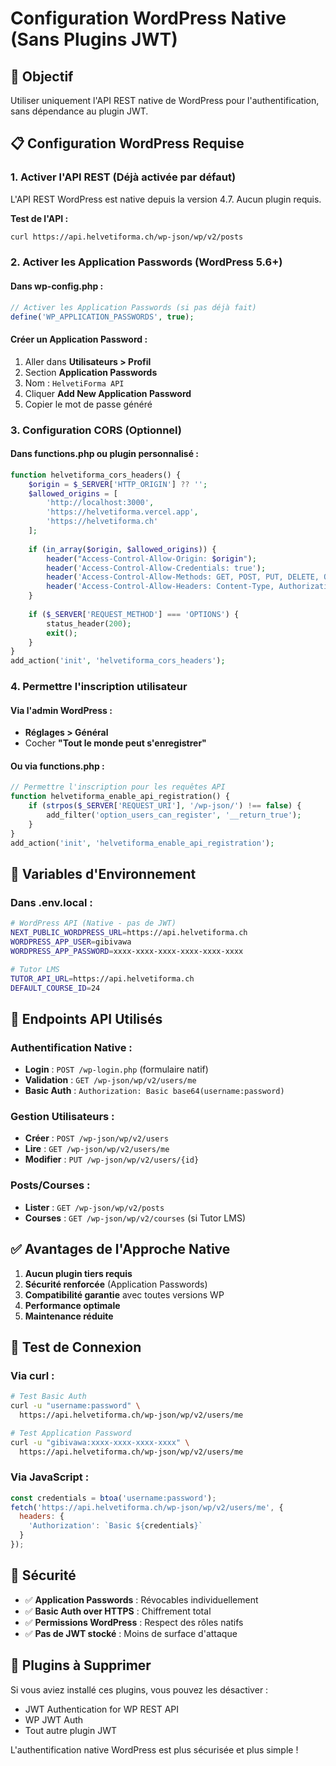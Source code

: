 # Configuration WordPress Native (Sans Plugins JWT)

## 🎯 Objectif
Utiliser uniquement l'API REST native de WordPress pour l'authentification, sans dépendance au plugin JWT.

## 📋 Configuration WordPress Requise

### 1. Activer l'API REST (Déjà activée par défaut)
L'API REST WordPress est native depuis la version 4.7. Aucun plugin requis.

**Test de l'API :**
```bash
curl https://api.helvetiforma.ch/wp-json/wp/v2/posts
```

### 2. Activer les Application Passwords (WordPress 5.6+)

#### Dans wp-config.php :
```php
// Activer les Application Passwords (si pas déjà fait)
define('WP_APPLICATION_PASSWORDS', true);
```

#### Créer un Application Password :
1. Aller dans **Utilisateurs > Profil**
2. Section **Application Passwords**
3. Nom : `HelvetiForma API`
4. Cliquer **Add New Application Password**
5. Copier le mot de passe généré

### 3. Configuration CORS (Optionnel)

#### Dans functions.php ou plugin personnalisé :
```php
function helvetiforma_cors_headers() {
    $origin = $_SERVER['HTTP_ORIGIN'] ?? '';
    $allowed_origins = [
        'http://localhost:3000',
        'https://helvetiforma.vercel.app',
        'https://helvetiforma.ch'
    ];
    
    if (in_array($origin, $allowed_origins)) {
        header("Access-Control-Allow-Origin: $origin");
        header('Access-Control-Allow-Credentials: true');
        header('Access-Control-Allow-Methods: GET, POST, PUT, DELETE, OPTIONS');
        header('Access-Control-Allow-Headers: Content-Type, Authorization, X-Requested-With');
    }
    
    if ($_SERVER['REQUEST_METHOD'] === 'OPTIONS') {
        status_header(200);
        exit();
    }
}
add_action('init', 'helvetiforma_cors_headers');
```

### 4. Permettre l'inscription utilisateur

#### Via l'admin WordPress :
- **Réglages > Général**
- Cocher **"Tout le monde peut s'enregistrer"**

#### Ou via functions.php :
```php
// Permettre l'inscription pour les requêtes API
function helvetiforma_enable_api_registration() {
    if (strpos($_SERVER['REQUEST_URI'], '/wp-json/') !== false) {
        add_filter('option_users_can_register', '__return_true');
    }
}
add_action('init', 'helvetiforma_enable_api_registration');
```

## 🔧 Variables d'Environnement

### Dans .env.local :
```bash
# WordPress API (Native - pas de JWT)
NEXT_PUBLIC_WORDPRESS_URL=https://api.helvetiforma.ch
WORDPRESS_APP_USER=gibivawa
WORDPRESS_APP_PASSWORD=xxxx-xxxx-xxxx-xxxx-xxxx-xxxx

# Tutor LMS
TUTOR_API_URL=https://api.helvetiforma.ch
DEFAULT_COURSE_ID=24
```

## 📡 Endpoints API Utilisés

### Authentification Native :
- **Login** : `POST /wp-login.php` (formulaire natif)
- **Validation** : `GET /wp-json/wp/v2/users/me`
- **Basic Auth** : `Authorization: Basic base64(username:password)`

### Gestion Utilisateurs :
- **Créer** : `POST /wp-json/wp/v2/users`
- **Lire** : `GET /wp-json/wp/v2/users/me`
- **Modifier** : `PUT /wp-json/wp/v2/users/{id}`

### Posts/Courses :
- **Lister** : `GET /wp-json/wp/v2/posts`
- **Courses** : `GET /wp-json/wp/v2/courses` (si Tutor LMS)

## ✅ Avantages de l'Approche Native

1. **Aucun plugin tiers requis**
2. **Sécurité renforcée** (Application Passwords)
3. **Compatibilité garantie** avec toutes versions WP
4. **Performance optimale**
5. **Maintenance réduite**

## 🧪 Test de Connexion

### Via curl :
```bash
# Test Basic Auth
curl -u "username:password" \
  https://api.helvetiforma.ch/wp-json/wp/v2/users/me

# Test Application Password
curl -u "gibivawa:xxxx-xxxx-xxxx-xxxx" \
  https://api.helvetiforma.ch/wp-json/wp/v2/users/me
```

### Via JavaScript :
```javascript
const credentials = btoa('username:password');
fetch('https://api.helvetiforma.ch/wp-json/wp/v2/users/me', {
  headers: {
    'Authorization': `Basic ${credentials}`
  }
});
```

## 🔐 Sécurité

- ✅ **Application Passwords** : Révocables individuellement
- ✅ **Basic Auth over HTTPS** : Chiffrement total
- ✅ **Permissions WordPress** : Respect des rôles natifs
- ✅ **Pas de JWT stocké** : Moins de surface d'attaque

## 🚫 Plugins à Supprimer

Si vous aviez installé ces plugins, vous pouvez les désactiver :
- JWT Authentication for WP REST API
- WP JWT Auth
- Tout autre plugin JWT

L'authentification native WordPress est plus sécurisée et plus simple !

